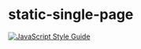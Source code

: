 # static-single-page

[![JavaScript Style Guide](https://img.shields.io/badge/code_style-standard-brightgreen.svg)](https://standardjs.com)
